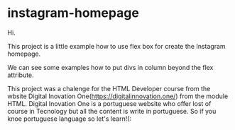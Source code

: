 # instagram-homepage
Hi.

This project is a little example how to use flex box for create the Instagram homepage.

We can see some examples how to put divs in column beyond the flex attribute.

This project was a chalenge for the HTML Developer course from the wbsite Digital Inovation One(https://digitalinnovation.one/) from the module HTML.
Digital Inovation One is a portuguese website who offer lost of course in Tecnology but all the content is write in portuguese. 
So if you knoe portuguese language so let's learn!(:

